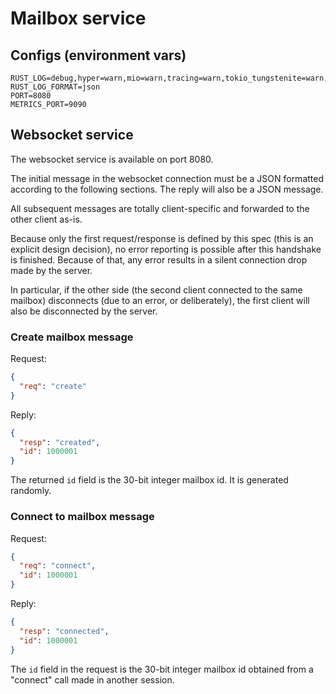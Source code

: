 # Mailbox service

## Configs (environment vars)

    RUST_LOG=debug,hyper=warn,mio=warn,tracing=warn,tokio_tungstenite=warn,tungstenite=warn,warp=warn
    RUST_LOG_FORMAT=json
    PORT=8080
    METRICS_PORT=9090

## Websocket service

The websocket service is available on port 8080.

The initial message in the websocket connection must be a JSON formatted according to the following sections.
The reply will also be a JSON message.

All subsequent messages are totally client-specific and forwarded to the other client as-is.

Because only the first request/response is defined by this spec (this is an explicit design decision),
no error reporting is possible after this handshake is finished. Because of that, any error results in
a silent connection drop made by the server.

In particular, if the other side (the second client connected to the same mailbox) disconnects
(due to an error, or deliberately), the first client will also be disconnected by the server.

### Create mailbox message

Request:
```json
{
  "req": "create"
}
```

Reply:
```json
{
  "resp": "created",
  "id": 1000001
}
```

The returned `id` field is the 30-bit integer mailbox id. It is generated randomly.

### Connect to mailbox message

Request:
```json
{
  "req": "connect",
  "id": 1000001
}
```

Reply:
```json
{
  "resp": "connected",
  "id": 1000001
}
```

The `id` field in the request is the 30-bit integer mailbox id obtained from a "connect" call made in another session.
